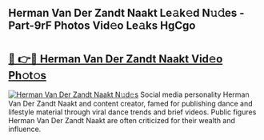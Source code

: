 ## Herman Van Der Zandt Naakt Le𝚊k𝚎d N𝚞𝚍es - Part-9rF Photos Vid𝚎o Le𝚊ks HgCgo

# <h2><a href="http://fb104qf.evod.top/?m=Herman+Van+Der+Zandt+Naakt">🔗 👉🔴 Herman Van Der Zandt Naakt Vid𝚎o Ph𝚘t𝚘s</a></h2>

[![Herman Van Der Zandt Naakt N𝚞d𝚎s](https://i.imgur.com/8V9OHl7.gif)](http://fb104qf.evod.top/?m=Herman+Van+Der+Zandt+Naakt)
Social media personality Herman Van Der Zandt Naakt and content creator, famed for publishing dance and lifestyle material through viral dance trends and brief videos. Public figures Herman Van Der Zandt Naakt are often criticized for their wealth and influence. 
